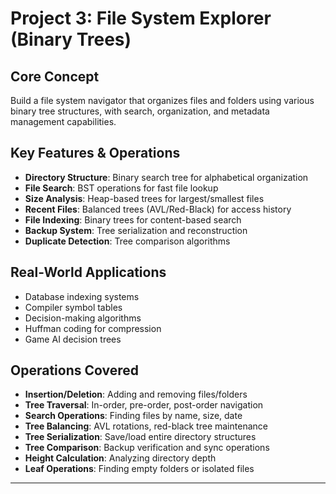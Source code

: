 # Project 3: File System Explorer (Binary Trees)

## Core Concept

Build a file system navigator that organizes files and folders using various binary tree structures, with search, organization, and metadata management capabilities.

## Key Features \& Operations

- **Directory Structure**: Binary search tree for alphabetical organization
- **File Search**: BST operations for fast file lookup
- **Size Analysis**: Heap-based trees for largest/smallest files
- **Recent Files**: Balanced trees (AVL/Red-Black) for access history
- **File Indexing**: Binary trees for content-based search
- **Backup System**: Tree serialization and reconstruction
- **Duplicate Detection**: Tree comparison algorithms


## Real-World Applications

- Database indexing systems
- Compiler symbol tables
- Decision-making algorithms
- Huffman coding for compression
- Game AI decision trees


## Operations Covered

- **Insertion/Deletion**: Adding and removing files/folders
- **Tree Traversal**: In-order, pre-order, post-order navigation
- **Search Operations**: Finding files by name, size, date
- **Tree Balancing**: AVL rotations, red-black tree maintenance
- **Tree Serialization**: Save/load entire directory structures
- **Tree Comparison**: Backup verification and sync operations
- **Height Calculation**: Analyzing directory depth
- **Leaf Operations**: Finding empty folders or isolated files

***

